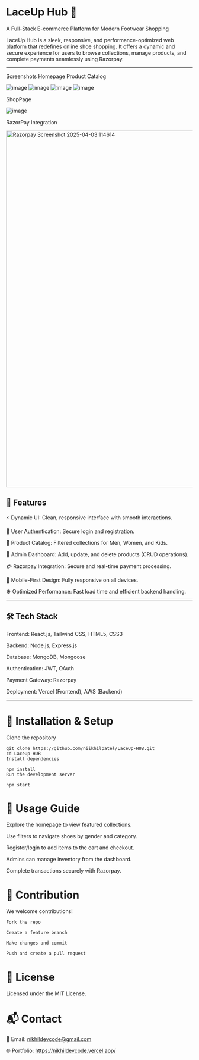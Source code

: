 # LaceUp Hub 👟
A Full-Stack E-commerce Platform for Modern Footwear Shopping

LaceUp Hub is a sleek, responsive, and performance-optimized web platform that redefines online shoe shopping. It offers a dynamic and secure experience for users to browse collections, manage products, and complete payments seamlessly using Razorpay.

---


Screenshots
Homepage	Product Catalog

![image](https://github.com/user-attachments/assets/e7b01db4-82af-46c0-96da-c3c2bda50c6e)
![image](https://github.com/user-attachments/assets/537e7afc-6ebb-4473-8a4d-f727ef6dda50)
![image](https://github.com/user-attachments/assets/d014c468-c343-43db-b5ef-8bdca87681d4)
![image](https://github.com/user-attachments/assets/7abb7482-226c-423d-aec4-42e4b44b9f14)




ShopPage

![image](https://github.com/user-attachments/assets/6c0981be-c929-4ccc-8ec3-c1462674df8f)

RazorPay Integration



<img width="959" alt="Razorpay Screenshot 2025-04-03 114614" src="https://github.com/user-attachments/assets/587c128e-6256-43a4-a082-73441b18c6d9" />


## 🚀 Features
⚡ Dynamic UI: Clean, responsive interface with smooth interactions.

🔐 User Authentication: Secure login and registration.

🛒 Product Catalog: Filtered collections for Men, Women, and Kids.

🧰 Admin Dashboard: Add, update, and delete products (CRUD operations).

💳 Razorpay Integration: Secure and real-time payment processing.

📱 Mobile-First Design: Fully responsive on all devices.

⚙️ Optimized Performance: Fast load time and efficient backend handling.

---

## 🛠️ Tech Stack
Frontend: React.js, Tailwind CSS, HTML5, CSS3

Backend: Node.js, Express.js

Database: MongoDB, Mongoose

Authentication: JWT, OAuth

Payment Gateway: Razorpay

Deployment: Vercel (Frontend), AWS (Backend)

---


# 🧪 Installation & Setup
Clone the repository

```
git clone https://github.com/niikhilpatel/LaceUp-HUB.git
cd LaceUp-HUB
Install dependencies
```

```
npm install
Run the development server
```
```
npm start

```

# 🧭 Usage Guide

Explore the homepage to view featured collections.

Use filters to navigate shoes by gender and category.

Register/login to add items to the cart and checkout.

Admins can manage inventory from the dashboard.

Complete transactions securely with Razorpay.

# 🤝 Contribution
We welcome contributions!
```
Fork the repo

Create a feature branch

Make changes and commit

Push and create a pull request
```

# 📜 License
Licensed under the MIT License.

# 📬 Contact
📧 Email: nikhildevcode@gmail.com

🌐 Portfolio: https://nikhildevcode.vercel.app/
